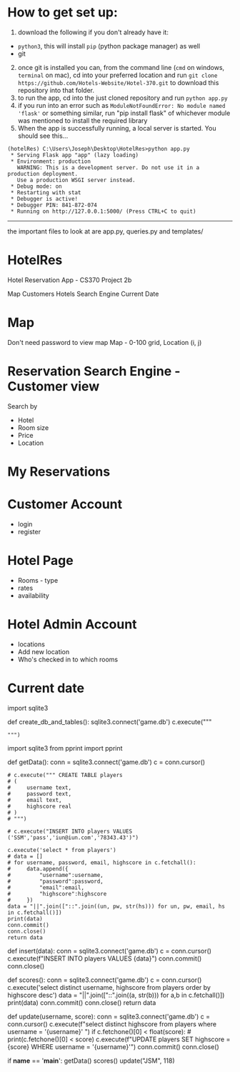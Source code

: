 # How to get set up:
1. download the following if you don't already have it:
  - ```python3```, this will install ```pip``` (python package manager) as well
  - git
2. once git is installed you can, from the command line (```cmd``` on windows, ```terminal``` on mac), cd into your preferred location and run ```git clone https://github.com/Hotels-Website/Hotel-370.git``` to download this repository into that folder.
3. to run the app, cd into the just cloned repository and run ```python app.py```
4. if you run into an error such as ```ModuleNotFoundError: No module named 'flask'``` or something similar, run "pip install flask" of whichever module was mentioned to install the required library
5. When the app is successfully running, a local server is started.  You should see this...

```
(hotelRes) C:\Users\Joseph\Desktop\HotelRes>python app.py
 * Serving Flask app "app" (lazy loading)
 * Environment: production
   WARNING: This is a development server. Do not use it in a production deployment.
   Use a production WSGI server instead.
 * Debug mode: on
 * Restarting with stat
 * Debugger is active!
 * Debugger PIN: 841-872-074
 * Running on http://127.0.0.1:5000/ (Press CTRL+C to quit)
```

--------------------------------------------------
the important files to look at are app.py, queries.py and templates/ 



# HotelRes
Hotel Reservation App - CS370 Project 2b

Map
Customers
Hotels
Search Engine
Current Date

# Map
Don't need password to view map
Map - 0-100 grid, Location (i, j)

# Reservation Search Engine - Customer view
Search by
- Hotel
- Room size
- Price 
- Location

# My Reservations

# Customer Account
- login
- register

# Hotel Page
- Rooms - type
- rates
- availability

# Hotel Admin Account
- locations
- Add new location
- Who's checked in to which rooms

# Current date


import sqlite3

def create_db_and_tables():
    sqlite3.connect('game.db')
    c.execute("""

    
    
    """)










import sqlite3
from pprint import pprint

def getData():
    conn = sqlite3.connect('game.db')
    c = conn.cursor()

    # c.execute(""" CREATE TABLE players
    # (
    #     username text,
    #     password text,
    #     email text,
    #     highscore real
    # )
    # """)

    # c.execute("INSERT INTO players VALUES ('SSM','pass','iun@iun.com','78343.43')")

    c.execute('select * from players')
    # data = []
    # for username, password, email, highscore in c.fetchall():
    #     data.append({
    #         "username":username,
    #         "password":password,
    #         "email":email,
    #         "highscore":highscore
    #     })
    data = "||".join(["::".join((un, pw, str(hs))) for un, pw, email, hs in c.fetchall()])
    print(data)
    conn.commit()
    conn.close()
    return data

def insert(data):
    conn = sqlite3.connect('game.db')
    c = conn.cursor()
    c.execute(f"INSERT INTO players VALUES {data}")
    conn.commit()
    conn.close()

def scores():
    conn = sqlite3.connect('game.db')
    c = conn.cursor()
    c.execute('select distinct username, highscore from players order by highscore desc')
    data = "||".join(["::".join((a, str(b))) for a,b in c.fetchall()])
    print(data)
    conn.commit()
    conn.close()
    return data


def update(username, score):
    conn = sqlite3.connect('game.db')
    c = conn.cursor()
    c.execute(f"select distinct highscore from players where username = '{username}' ")
    if c.fetchone()[0] < float(score):
        # print(c.fetchone()[0] < score)
        c.execute(f"UPDATE players SET highscore = {score} WHERE username = '{username}'")
    conn.commit()
    conn.close()

if __name__ == '__main__':
    getData()
    scores()
    update("JSM", 118)

